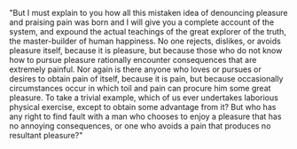 "But I must explain to you how all this mistaken idea of denouncing 
pleasure and praising pain was born and I will give you a complete 
account of the system, and expound the actual teachings of the great
explorer of the truth, the master-builder of human happiness. No one
rejects, dislikes, or avoids pleasure itself, because it is pleasure,
but because those who do not know how to pursue pleasure rationally encounter consequences that are extremely painful. Nor again is there 
anyone who loves or pursues or desires to obtain pain of itself, because 
it is pain, but because occasionally circumstances occur in which toil 
and pain can procure him some great pleasure. To take a trivial example, 
which of us ever undertakes laborious physical exercise, except to 
obtain some advantage from it? But who has any right to find fault with 
a man who chooses to enjoy a pleasure that has no annoying consequences,
or one who avoids a pain that produces no resultant pleasure?"
